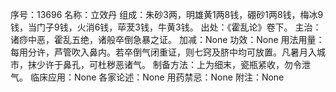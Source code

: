 序号：13696
名称：立效丹
组成：朱砂3两，明雄黄1两8钱，硼砂1两8钱，梅冰9钱，当门子9钱，火消6钱，荜茇3钱，牛黄3钱。
出处：《霍乱论》卷下。
主治：诸痧中恶，霍乱五绝，诸般卒倒急暴之证。
加减：None
功效：None
用法用量：每用分许，芦管吹入鼻内。若卒倒气闭重证，则七窍及脐中均可放置。凡暑月入城市，抹少许于鼻孔，可杜秽恶诸气。
制备方法：上为细末，瓷瓶紧收，勿令泄气。
临床应用：None
各家论述：None
用药禁忌：None
附注：None
